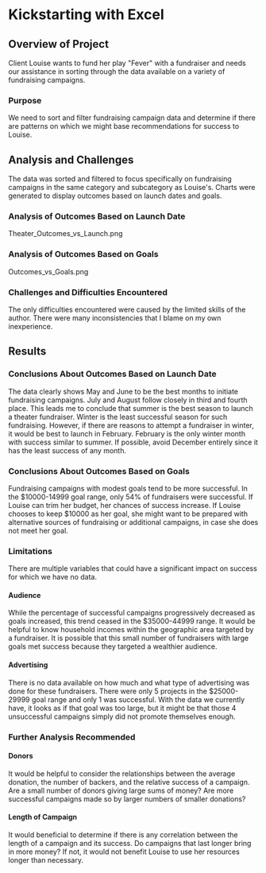 # Kickstarting with Excel

## Overview of Project
Client Louise wants to fund her play "Fever" with a fundraiser and needs our assistance in sorting through the data available on a variety of fundraising campaigns.

### Purpose
We need to sort and filter fundraising campaign data and determine if there are patterns on which we might base recommendations for success to Louise.

## Analysis and Challenges
The data was sorted and filtered to focus specifically on fundraising campaigns in the same category and subcategory as Louise's. Charts were generated to display outcomes based on launch dates and goals.

### Analysis of Outcomes Based on Launch Date

Theater_Outcomes_vs_Launch.png

### Analysis of Outcomes Based on Goals

Outcomes_vs_Goals.png

### Challenges and Difficulties Encountered
The only difficulties encountered were caused by the limited skills of the author. There were many inconsistencies that I blame on my own inexperience.

## Results

### Conclusions About Outcomes Based on Launch Date
The data clearly shows May and June to be the best months to initiate fundraising campaigns.  July and August follow closely in third and fourth place.  This leads me to conclude that summer is the best season to launch a theater fundraiser.
Winter is the least successful season for such fundraising.  However, if there are reasons to attempt a fundraiser in winter, it would be best to launch in February.  February is the only winter month with success similar to summer. If possible, avoid December entirely since it has the least success of any month.

### Conclusions About Outcomes Based on Goals
Fundraising campaigns with modest goals tend to be more successful.  In the $10000-14999 goal range, only 54% of fundraisers were successful.  If Louise can trim her budget, her chances of success increase.  If Louise chooses to keep $10000 as her goal, she might want to be prepared with alternative sources of fundraising or additional campaigns, in case she does not meet her goal.  

### Limitations
There are multiple variables that could have a significant impact on success for which we have no data.

#### Audience
While the percentage of successful campaigns progressively decreased as goals increased, this trend ceased in the $35000-44999 range. It would be helpful to know household incomes within the geographic area targeted by a fundraiser.  It is possible that this small number of fundraisers with large goals met success because they targeted a wealthier audience.

#### Advertising
There is no data available on how much and what type of advertising was done for these fundraisers. There were only 5 projects in the $25000-29999 goal range and only 1 was successful.  With the data we currently have, it looks as if that goal was too large, but it might be that those 4 unsuccessful campaigns simply did not promote themselves enough.

### Further Analysis Recommended

#### Donors
It would be helpful to consider the relationships between the average donation, the number of backers, and the relative success of a campaign. Are a small number of donors giving large sums of money? Are more successful campaigns made so by larger numbers of smaller donations?

#### Length of Campaign
It would beneficial to determine if there is any correlation between the length of a campaign and its success. Do campaigns that last longer bring in more money?  If not, it would not benefit Louise to use her resources longer than necessary.
